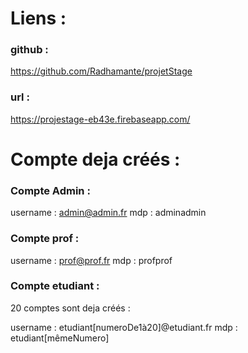 # Liens : 

### github :

https://github.com/Radhamante/projetStage

### url :

https://projestage-eb43e.firebaseapp.com/



# Compte deja créés :

### Compte Admin :

username : admin@admin.fr 
mdp : adminadmin

### Compte prof :

username : prof@prof.fr 
mdp : profprof

### Compte etudiant : 

20 comptes sont deja créés : 

username : etudiant[numeroDe1à20]@etudiant.fr 
mdp : etudiant[mêmeNumero]